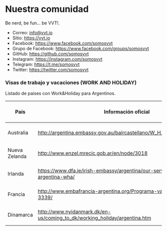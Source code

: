 # Nuestra comunidad
Be nerd, be fun... be VVT!.  

- Correo: info@vvt.io
- Sitio: https://vvt.io
- Facebook: https://www.facebook.com/somosvvt
- Grupo de Facebook: https://www.facebook.com/groups/somosvvt
- GitHub: https://github.com/somosvvt
- Instagram: https://instagram.com/somosvvt
- Telegram: https://t.me/somosvvt 
- Twitter: https://twitter.com/somosvvt



### Visas de trabajo y vacaciones (WORK AND HOLIDAY)

Listado de paises con Work&Holiday para Argentinos. 

| País | Información oficial | Límite de edad | Cupos anuales 
| ------ | ------ | ------ |------ |
| Australia | http://argentina.embassy.gov.au/baircastellano/W_H_Visa_General_info.html | 18 a 30 años | 700
| Nueva Zelanda | http://www.enzel.mrecic.gob.ar/en/node/3018 | 18 a 35 años | 1000
| Irlanda | https://www.dfa.ie/irish-embassy/argentina/our-services/visas/ireland-argentina-wha/ | 18 a 30 años | 100
| Francia | http://www.embafrancia-argentina.org/Programa-vacaciones-y-trabajo-3339/ | 18 a 30 años | 700
| Dinamarca | http://www.nyidanmark.dk/en-us/coming_to_dk/working_holiday/argentina.htm | 18 a 30 años | 300
